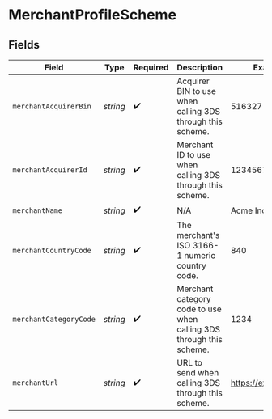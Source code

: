 # MerchantProfileScheme


## Fields

| Field                                                               | Type                                                                | Required                                                            | Description                                                         | Example                                                             |
| ------------------------------------------------------------------- | ------------------------------------------------------------------- | ------------------------------------------------------------------- | ------------------------------------------------------------------- | ------------------------------------------------------------------- |
| `merchantAcquirerBin`                                               | *string*                                                            | :heavy_check_mark:                                                  | Acquirer BIN to use when calling 3DS through this scheme.           | 516327                                                              |
| `merchantAcquirerId`                                                | *string*                                                            | :heavy_check_mark:                                                  | Merchant ID to use when calling 3DS through this scheme.            | 123456789012345                                                     |
| `merchantName`                                                      | *string*                                                            | :heavy_check_mark:                                                  | N/A                                                                 | Acme Inc.                                                           |
| `merchantCountryCode`                                               | *string*                                                            | :heavy_check_mark:                                                  | The merchant's ISO 3166-1 numeric country code.                     | 840                                                                 |
| `merchantCategoryCode`                                              | *string*                                                            | :heavy_check_mark:                                                  | Merchant category code to use when calling 3DS through this scheme. | 1234                                                                |
| `merchantUrl`                                                       | *string*                                                            | :heavy_check_mark:                                                  | URL to send when calling 3DS through this scheme.                   | https://example.com                                                 |